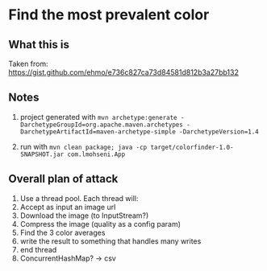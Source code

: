 
Find the most prevalent color 
==============================

What this is
------------
Taken from:  https://gist.github.com/ehmo/e736c827ca73d84581d812b3a27bb132

Notes
---
1. project generated with
`mvn archetype:generate -DarchetypeGroupId=org.apache.maven.archetypes -DarchetypeArtifactId=maven-archetype-simple -DarchetypeVersion=1.4`

1. run with `mvn clean package; java -cp target/colorfinder-1.0-SNAPSHOT.jar com.lmohseni.App`

Overall plan of attack
----------------------

1.  Use a thread pool.  Each thread will:
1.  Accept as input an image url
1.  Download the image (to InputStream?)
1.  Compress the image (quality as a config param)
1.  Find the 3 color averages
1.  write the result to something that handles many writes
1.  end thread
1.  ConcurrentHashMap? -> csv
